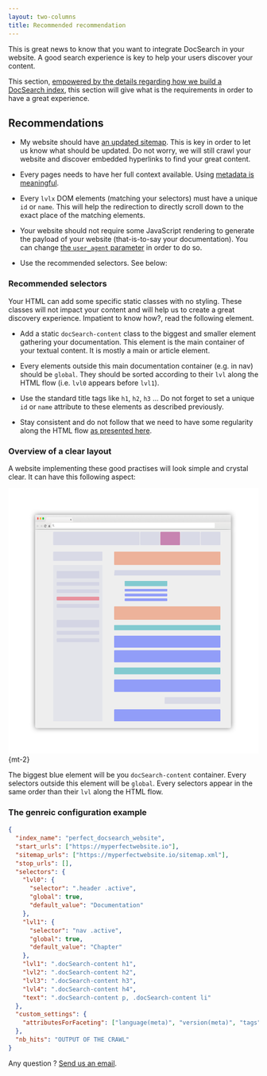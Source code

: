 ```yaml
---
layout: two-columns
title: Recommended recommendation
---
```


This is great news to know that you want to integrate DocSearch in your website.
A good search experience is key to help your users discover your content.

This section, [empowered by the details regarding how we build a DocSearch
index][1], this section will give what is the requirements in order to have a
great experience.

## Recommendations

- My website should have [an updated sitemap][2]. This is key in order to let us
  know what should be updated. Do not worry, we will still crawl your website
  and discover embedded hyperlinks to find your great content.

- Every pages needs to have her full context available. Using [metadata is
  meaningful][3].

- Every `lvlx` DOM elements (matching your selectors) must have a unique `id` or
  `name`. This will help the redirection to directly scroll down to the exact
  place of the matching elements.

- Your website should not require some JavaScript rendering to generate the
  payload of your website (that-is-to-say your documentation). You can change
  [the `user_agent` parameter][4] in order to do so.

- Use the recommended selectors. See below:

### Recommended selectors

Your HTML can add some specific static classes with no styling. These classes
will not impact your content and will help us to create a great discovery
experience. Impatient to know how?, read the following element.

- Add a static `docSearch-content` class to the biggest and smaller element
  gathering your documentation. This element is the main container of your
  textual content. It is mostly a main or article element.

- Every elements outside this main documentation container (e.g. in nav) should
  be `global`. They should be sorted according to their `lvl` along the HTML
  flow (i.e. `lvl0` appears before `lvl1`).

- Use the standard title tags like `h1`, `h2`, `h3` ... Do not forget to set a
  unique `id` or `name` attribute to these elements as described previously.

- Stay consistent and do not follow that we need to have some regularity along
  the HTML flow [as presented here][1].

### Overview of a clear layout

A website implementing these good practises will look simple and crystal clear.
It can have this following aspect:

![Recommended layout for your page][5] {mt-2}

The biggest blue element will be you `docSearch-content` container. Every
selectors outside this element will be `global`. Every selectors appear in the
same order than their `lvl` along the HTML flow.

### The genreic configuration example

```json
{
  "index_name": "perfect_docsearch_website",
  "start_urls": ["https://myperfectwebsite.io"],
  "sitemap_urls": ["https://myperfectwebsite.io/sitemap.xml"],
  "stop_urls": [],
  "selectors": {
    "lvl0": {
      "selector": ".header .active",
      "global": true,
      "default_value": "Documentation"
    },
    "lvl1": {
      "selector": "nav .active",
      "global": true,
      "default_value": "Chapter"
    },
    "lvl1": ".docSearch-content h1",
    "lvl2": ".docSearch-content h2",
    "lvl3": ".docSearch-content h3",
    "lvl4": ".docSearch-content h4",
    "text": ".docSearch-content p, .docSearch-content li"
  },
  "custom_settings": {
    "attributesForFaceting": ["language(meta)", "version(meta)", "tags"]
  },
  "nb_hits": "OUTPUT OF THE CRAWL"
}
```

Any question ? [Send us an email][6].

[1]: ./how-do-we-build-an-index.html
[2]: https://www.sitemaps.org/
[3]: https://developer.mozilla.org/en-US/docs/Web/HTML/Element/meta
[4]: ./config-file.html
[5]: ./assets/proper_layout.png
[6]: mailto:docsearch@algolia.com
